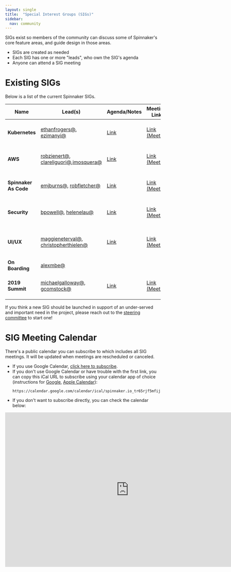 ```yaml
---
layout: single
title:  "Special Interest Groups (SIGs)"
sidebar:
  nav: community
---
```


SIGs exist so members of the community can discuss some of Spinnaker's core
feature areas, and guide design in those areas.

* SIGs are created as needed
* Each SIG has one or more "leads", who own the SIG's agenda
* Anyone can attend a SIG meeting

# Existing SIGs

Below is a list of the current Spinnaker SIGs.

| Name | Lead(s) | Agenda/Notes | Meeting Link | Contact | Schedule |
|-|-|-|-|-| - |
| __Kubernetes__ | [ethanfrogers@](https://github.com/ethanfrogers), [ezimanyi@](https://github.com/ezimanyi) | [Link](https://docs.google.com/document/d/1db_yw1uru99Byvin4lQgm7aUZ9xMmvsARtEiiNUrmBo) | [Link (Meet)](https://meet.google.com/oto-qwpw-dgt) | [sig-kubernetes@spinnaker.io](https://groups.google.com/a/spinnaker.io/forum/#!forum/sig-kubernetes), [#sig-kubernetes](https://spinnakerteam.slack.com/app_redirect?team=T091CRSGH&channel=C748G8U9J) | Every other Tuesday, 1 PM EST / 10AM PST |
| __AWS__ | [robzienert@](https://github.com/robzienert), [clareliguori@](https://github.com/clareliguori),[imosquera@](https://github.com/imosquera)   | [Link](https://docs.google.com/document/d/1TB7dSQDTM9jFBsttuevxOsP6MGQ3-z0wrYMIGxYxhYQ) | [Link (Meet)](https://meet.google.com/yfp-ekod-sxj) | [sig-aws@spinnaker.io](https://groups.google.com/a/spinnaker.io/forum/#!forum/sig-aws), [#sig-aws](https://spinnakerteam.slack.com/app_redirect?team=T091CRSGH&channel=CHLP0KQ4X) | Every Third Wednesday, 3 PM PST/ 6 PM EST |
| __Spinnaker As Code__ | [emjburns@](https://github.com/emjburns), [robfletcher@](https://github.com/robfletcher) | [Link](https://docs.google.com/document/d/1QP6WgHJiONH8mRaofRLN9lEwFfRsnm0ZBJVz8TOO9hw/edit) | [Link (Meet)](https://meet.google.com/shy-uixs-roo) | [#sig-spinnaker-as-code on slack](https://spinnakerteam.slack.com/app_redirect?team=T091CRSGH&channel=CERACDPDZ) | Every other Tuesday, 4 PM EST / 1 PM PST|
| __Security__ | [bpowell@](https://github.com/bpowell), [helenelau@](https://github.com/helenelau) | [Link](https://docs.google.com/document/d/1GhzhmG7ZytJBfW2lontOSBxVghgNZmxstF49SoocTDQ/edit) | [Link (Meet)](https://meet.google.com/rhf-kyvh-dre) | [sig-security@spinnaker.io](https://groups.google.com/a/spinnaker.io/forum/#!forum/sig-security), [#sig-security](https://spinnakerteam.slack.com/app_redirect?team=T091CRSGH&channel=CFN8F5UR2) | Every other Thursday, 2 PM EST / 11 AM PST|
| __UI/UX__ | [maggieneterval@](https://github.com/maggieneterval), [christopherthielen@](https://github.com/christopherthielen) | [Link](https://docs.google.com/document/d/1E7b-2CXvdh23fyKu2BjJzKg2KK4245hWqy7mDz7IkBQ/edit) | [Link (Meet)](https://meet.google.com/rhs-basf-exq) | [sig-ui@spinnaker.io](https://groups.google.com/a/spinnaker.io/forum/#!forum/sig-ui), [#sig-ui](https://spinnakerteam.slack.com/app_redirect?team=T091CRSGH&channel=CH3FMKA3U) | Monthly on the fourth Monday, 2 PM EST / 11 AM PST
| __On Boarding__ | [alexmbe@](https://github.com/alexmbe) | | | [#sig-on-boarding](https://spinnakerteam.slack.com/app_redirect?team=T091CRSGH&channel=CH9G32NLD) |
| __2019 Summit__ | [michaelgalloway@](https://github.com/michaelgalloway), [gcomstock@](https://github.com/gcomstock) | [Link](https://docs.google.com/document/d/1Z65IHImNlJbYq3XvVgnWtijhWj3iUlMGG5uQudjhTe4/edit) | [Link (Meet)](https://meet.google.com/yrj-yewn-akt) | [#spinnakersummit](https://spinnakerteam.slack.com/app_redirect?team=T091CRSGH&channel=CAEBZDY1E) | Every other Wednesday, 1 PM EST / 10 AM PST

If you think a new SIG should be launched in support of an under-served and important need in the project, please reach out to the [steering committee](/community/governance/#steering-committee) to start one!

# SIG Meeting Calendar

There's a public calendar you can subscribe to which includes all SIG meetings. It will be updated
when meetings are rescheduled or canceled.

* If you use Google Calendar, [click here to subscribe](https://calendar.google.com/calendar/b/3?cid=c3Bpbm5ha2VyLmlvX3RyNjVyamY1bWZpajdwNnZ1Y3Bya2h1bGNjQGdyb3VwLmNhbGVuZGFyLmdvb2dsZS5jb20).
* If you don't use Google Calendar or have trouble with the first link, you can copy this iCal URL to subscribe using your calendar app of choice (instructions for [Google](https://support.google.com/calendar/answer/37100), [Apple Calendar](https://support.apple.com/guide/calendar/subscribe-to-calendars-icl1022/mac)):
   ```
   https://calendar.google.com/calendar/ical/spinnaker.io_tr65rjf5mfij7p6vucprkhulcc%40group.calendar.google.com/public/basic.ics
   ```
* If you don't want to subscribe directly, you can check the calendar below:

<iframe src="https://calendar.google.com/calendar/b/3/embed?showPrint=0&amp;showCalendars=0&amp;mode=AGENDA&amp;height=500&amp;wkst=1&amp;bgcolor=%23FFFFFF&amp;src=spinnaker.io_tr65rjf5mfij7p6vucprkhulcc%40group.calendar.google.com&amp;color=%2342104A&amp;ctz=America%2FLos_Angeles" style="border-width:0" width="800" height="500" frameborder="0" scrolling="no"></iframe>
